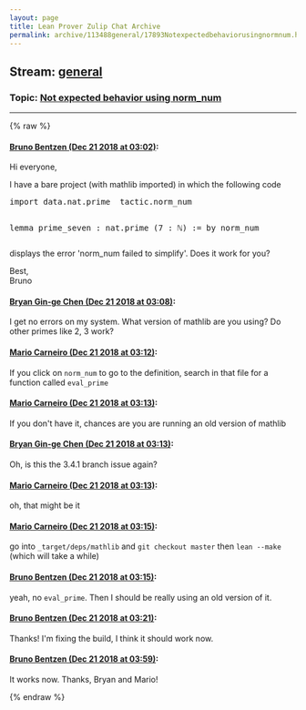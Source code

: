 ```yaml
---
layout: page
title: Lean Prover Zulip Chat Archive 
permalink: archive/113488general/17893Notexpectedbehaviorusingnormnum.html
---
```


## Stream: [general](index.html)
### Topic: [Not expected behavior using norm_num](17893Notexpectedbehaviorusingnormnum.html)

---


{% raw %}
#### [ Bruno Bentzen (Dec 21 2018 at 03:02)](https://leanprover.zulipchat.com/#narrow/stream/113488-general/topic/Not%20expected%20behavior%20using%20norm_num/near/152302446):
<p>Hi everyone,</p>
<p>I have a bare project (with mathlib imported) in which the following code</p>
<div class="codehilite"><pre><span></span>import data.nat.prime  tactic.norm_num

lemma prime_seven : nat.prime (7 : ℕ) := by
norm_num
</pre></div>


<p>displays the error 'norm_num failed to simplify'. Does it work for you?</p>
<p>Best,<br>
Bruno</p>

#### [ Bryan Gin-ge Chen (Dec 21 2018 at 03:08)](https://leanprover.zulipchat.com/#narrow/stream/113488-general/topic/Not%20expected%20behavior%20using%20norm_num/near/152302655):
<p>I get no errors on my system. What version of mathlib are you using? Do other primes like 2, 3 work?</p>

#### [ Mario Carneiro (Dec 21 2018 at 03:12)](https://leanprover.zulipchat.com/#narrow/stream/113488-general/topic/Not%20expected%20behavior%20using%20norm_num/near/152302857):
<p>If you click on <code>norm_num</code> to go to the definition, search in that file for a function called <code>eval_prime</code></p>

#### [ Mario Carneiro (Dec 21 2018 at 03:13)](https://leanprover.zulipchat.com/#narrow/stream/113488-general/topic/Not%20expected%20behavior%20using%20norm_num/near/152302868):
<p>If you don't have it, chances are you are running an old version of mathlib</p>

#### [ Bryan Gin-ge Chen (Dec 21 2018 at 03:13)](https://leanprover.zulipchat.com/#narrow/stream/113488-general/topic/Not%20expected%20behavior%20using%20norm_num/near/152302883):
<p>Oh, is this the 3.4.1 branch issue again?</p>

#### [ Mario Carneiro (Dec 21 2018 at 03:13)](https://leanprover.zulipchat.com/#narrow/stream/113488-general/topic/Not%20expected%20behavior%20using%20norm_num/near/152302890):
<p>oh, that might be it</p>

#### [ Mario Carneiro (Dec 21 2018 at 03:15)](https://leanprover.zulipchat.com/#narrow/stream/113488-general/topic/Not%20expected%20behavior%20using%20norm_num/near/152302964):
<p>go into <code>_target/deps/mathlib</code> and <code>git checkout master</code> then <code>lean --make</code> (which will take a while)</p>

#### [ Bruno Bentzen (Dec 21 2018 at 03:15)](https://leanprover.zulipchat.com/#narrow/stream/113488-general/topic/Not%20expected%20behavior%20using%20norm_num/near/152302974):
<p>yeah, no <code>eval_prime</code>. Then I should be really using an old version of it.</p>

#### [ Bruno Bentzen (Dec 21 2018 at 03:21)](https://leanprover.zulipchat.com/#narrow/stream/113488-general/topic/Not%20expected%20behavior%20using%20norm_num/near/152303187):
<p>Thanks! I'm fixing the build, I think it should work now.</p>

#### [ Bruno Bentzen (Dec 21 2018 at 03:59)](https://leanprover.zulipchat.com/#narrow/stream/113488-general/topic/Not%20expected%20behavior%20using%20norm_num/near/152304585):
<p>It works now. Thanks, Bryan and Mario!</p>


{% endraw %}
